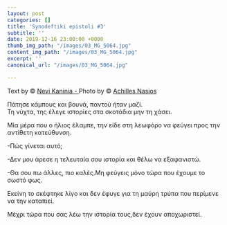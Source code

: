 ```yaml
---
layout: post
categories: []
title: 'Synodeftiki epistoli #3'
subtitle: ''
date: 2019-12-16 23:00:00 +0000
thumb_img_path: "/images/03_MG_5064.jpg"
content_img_path: "/images/03_MG_5064.jpg"
excerpt: ''
canonical_url: "/images/03_MG_5064.jpg"

---
```

Text by © <a href="https://www.facebook.com/nevi.kaninia" target="blank">Nevi Kaninia - </a>Photo by © <a href="https://anikon.org/" target="blank">Achilles Nasios</a>

Πάτησε κάμπους και βουνά, παντού ήταν μαζί.  
Τη νύχτα, της έλεγε ιστορίες στα σκοτάδια μην τη χάσει.  
  
Μία μέρα που ο ήλιος έλαμπε, την είδε στη λεωφόρο να φεύγει προς την αντίθετη κατεύθυνση.

\-Πώς γίνεται αυτό;

\-Δεν μου άρεσε η τελευταία σου ιστορία και θέλω να εξαφανιστώ.

\-Θα σου πω άλλες, πιο καλές.Mη φεύγεις μόνο τώρα που έχουμε το σωστό φως.

Εκείνη το σκέφτηκε λίγο και δεν έφυγε για τη μαύρη τρύπα που περίμενε να την καταπιεί.

Μέχρι τώρα που σας λέω την ιστορία τους,δεν έχουν αποχωριστεί.